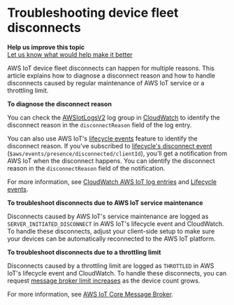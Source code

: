 # Troubleshooting device fleet disconnects<a name="ota-troubleshooting-fleet-disconnects"></a>

**Help us improve this topic**  
 [Let us know what would help make it better](https://docs.aws.amazon.com/forms/aws-doc-feedback?hidden_service_name=IoT%20Docs&topic_url=http://docs.aws.amazon.com/en_us/iot/latest/developerguide/ota-troubleshooting-fleet-disconnects.html) 

AWS IoT device fleet disconnects can happen for multiple reasons\. This article explains how to diagnose a disconnect reason and how to handle disconnects caused by regular maintenance of AWS IoT service or a throttling limit\.

**To diagnose the disconnect reason**

You can check the [AWSIotLogsV2](https://docs.aws.amazon.com/iot/latest/developerguide/cloud-watch-logs.html) log group in [CloudWatch](https://docs.aws.amazon.com/iot/latest/developerguide/cwl-format.html) to identify the disconnect reason in the `disconnectReason` field of the log entry\. 

You can also use AWS IoT's [lifecycle events](https://docs.aws.amazon.com/iot/latest/developerguide/life-cycle-events.html) feature to identify the disconnect reason\. If you’ve subscribed to [lifecycle's disconnect event](https://docs.aws.amazon.com/iot/latest/developerguide/life-cycle-events.html#connect-disconnect) \(`$aws/events/presence/disconnected/clientId`\), you’ll get a notification from AWS IoT when the disconnect happens\. You can identify the disconnect reason in the `disconnectReason` field of the notification\. 

For more information, see [CloudWatch AWS IoT log entries](https://docs.aws.amazon.com/iot/latest/developerguide/cwl-format.html) and [Lifecycle events](https://docs.aws.amazon.com/iot/latest/developerguide/life-cycle-events.html)\.

**To troubleshoot disconnects due to AWS IoT service maintenance**

Disconnects caused by AWS IoT's service maintenance are logged as `SERVER_INITIATED_DISCONNECT` in AWS IoT's lifecycle event and CloudWatch\. To handle these disconnects, adjust your client\-side setup to make sure your devices can be automatically reconnected to the AWS IoT platform\. 

**To troubleshoot disconnects due to a throttling limit**

Disconnects caused by a throttling limit are logged as `THROTTLED` in AWS IoT's lifecycle event and CloudWatch\. To handle these disconnects, you can request [message broker limit increases](https://docs.aws.amazon.com/general/latest/gr/iot-core.html#message-broker-limits) as the device count grows\. 

For more information, see [AWS IoT Core Message Broker](https://docs.aws.amazon.com/general/latest/gr/iot-core.html#message-broker-limits)\.